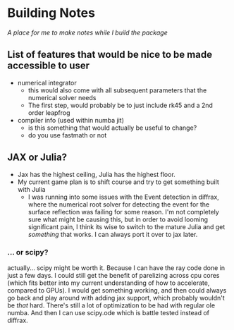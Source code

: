 # Building Notes
*A place for me to make notes while I build the package*


## List of features that would be nice to be made accessible to user
- numerical integrator
    - this would also come with all subsequent parameters that the numerical solver needs
    - The first step, would probably be to just include rk45 and a 2nd order leapfrog
- compiler info (used within numba jit)
    - is this something that would actually be useful to change?
    - do you use fastmath or not

## JAX or Julia?
- Jax has the highest ceiling, Julia has the highest floor.
- My current game plan is to shift course and try to get something built with Julia
    - I was running into some issues with the Event detection in diffrax, where the numerical root solver for detecting the event for the surface reflection was failing for some reason. I'm not completely sure what might be causing this, but in order to avoid looming significant pain, I think its wise to switch to the mature Julia and get *something* that works. I can always port it over to jax later.

### ... or scipy?
actually... scipy might be worth it. Because I can have the ray code done in just a few days. I could still get the benefit of parelizing across cpu cores (which fits better into my current understanding of how to accelerate, compared to GPUs). I would get something working, and then could always go back and play around with adding jax support, which probably wouldn't be *that* hard. There's still a lot of optimization to be had with regular ole numba. And then I can use scipy.ode which is battle tested instead of diffrax.